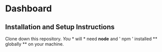 # Dashboard
## Installation and Setup Instructions

Clone down this repository. *You* * will * need **node** and ' npm ' installed ** globally ** on your machine.
